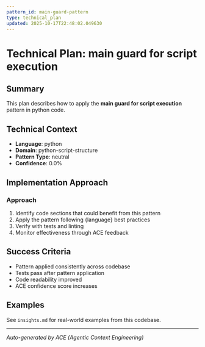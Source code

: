 ```yaml
---
pattern_id: main-guard-pattern
type: technical_plan
updated: 2025-10-17T22:48:02.049630
---
```

# Technical Plan: __main__ guard for script execution

## Summary

This plan describes how to apply the **__main__ guard for script execution** pattern in python code.

## Technical Context

- **Language**: python
- **Domain**: python-script-structure
- **Pattern Type**: neutral
- **Confidence**: 0.0%

## Implementation Approach

### Approach

1. Identify code sections that could benefit from this pattern
2. Apply the pattern following {language} best practices
3. Verify with tests and linting
4. Monitor effectiveness through ACE feedback

## Success Criteria

- Pattern applied consistently across codebase
- Tests pass after pattern application
- Code readability improved
- ACE confidence score increases

## Examples

See `insights.md` for real-world examples from this codebase.

---

*Auto-generated by ACE (Agentic Context Engineering)*
